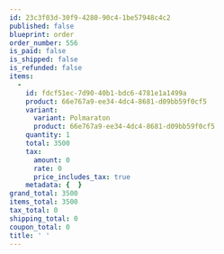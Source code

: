 ```yaml
---
id: 23c3f03d-30f9-4280-90c4-1be57948c4c2
published: false
blueprint: order
order_number: 556
is_paid: false
is_shipped: false
is_refunded: false
items:
  -
    id: fdcf51ec-7d90-40b1-bdc6-4781e1a1499a
    product: 66e767a9-ee34-4dc4-8681-d09bb59f0cf5
    variant:
      variant: Polmaraton
      product: 66e767a9-ee34-4dc4-8681-d09bb59f0cf5
    quantity: 1
    total: 3500
    tax:
      amount: 0
      rate: 0
      price_includes_tax: true
    metadata: {  }
grand_total: 3500
items_total: 3500
tax_total: 0
shipping_total: 0
coupon_total: 0
title: ' '
---
```

